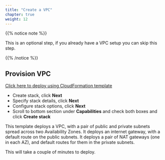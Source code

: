 ```yaml
---
title: "Create a VPC"
chapter: true
weight: 12
---
```


{{% notice note %}}
<p style='text-align: left;'>
This is an optional step, if you already have a VPC setup you can skip this step.
</p>
{{% /notice %}}


## Provision VPC

   [Click here to deploy using CloudFormation template](https://us-east-1.console.aws.amazon.com/cloudformation/home?region=us-east-1#/stacks/create/template?stackName=Workshop-PD-VPC&templateURL=https://modernization-workshop-bucket.s3-us-west-2.amazonaws.com/cfn/master-stacks/vpc-only.yaml)

   - Create stack, click **Next**
   - Specify stack details, click **Next**
   - Configure stack options, click **Next**
   - Scroll to bottom section under **Capabilities** and check both boxes and click **Create stack**


This template deploys a VPC, with a pair of public and private subnets spread
across two Availability Zones. It deploys an internet gateway, with a default
route on the public subnets. It deploys a pair of NAT gateways (one in each AZ), and default routes for them in the private subnets.

This will take a couple of minutes to deploy.